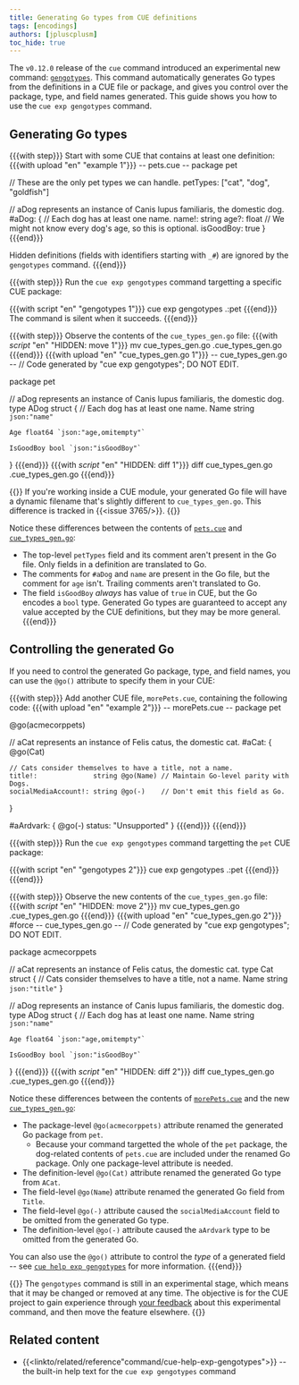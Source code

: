 ```yaml
---
title: Generating Go types from CUE definitions
tags: [encodings]
authors: [jpluscplusm]
toc_hide: true
---
```


The `v0.12.0` release of the `cue` command introduced an experimental new command:
[`gengotypes`]({{<relref"docs/reference/command/cue-help-exp-gengotypes">}}).
This command automatically generates Go types from the definitions in a CUE
file or package, and gives you control over the package, type, and field names
generated. This guide shows you how to use the `cue exp gengotypes` command.

## Generating Go types

{{{with step}}}
Start with some CUE that contains at least one definition:
{{{with upload "en" "example 1"}}}
-- pets.cue --
package pet

// These are the only pet types we can handle.
petTypes: ["cat", "dog", "goldfish"]

// aDog represents an instance of Canis lupus familiaris, the domestic dog.
#aDog: {
	// Each dog has at least one name.
	name!:     string
	age?:      float // We might not know every dog's age, so this is optional.
	isGoodBoy: true
}
{{{end}}}

Hidden definitions (fields with identifiers starting with `_#`) are ignored by the `gengotypes` command.
{{{end}}}

{{{with step}}}
Run the `cue exp gengotypes` command targetting a specific CUE package:

{{{with script "en" "gengotypes 1"}}}
cue exp gengotypes .:pet
{{{end}}}
The command is silent when it succeeds.
{{{end}}}

{{{with step}}}
Observe the contents of the `cue_types_gen.go` file:
{{{with _script_ "en" "HIDDEN: move 1"}}}
mv cue_types_gen.go .cue_types_gen.go
{{{end}}}
{{{with upload "en" "cue_types_gen.go 1"}}}
-- cue_types_gen.go --
// Code generated by "cue exp gengotypes"; DO NOT EDIT.

package pet

// aDog represents an instance of Canis lupus familiaris, the domestic dog.
type ADog struct {
	// Each dog has at least one name.
	Name string `json:"name"`

	Age float64 `json:"age,omitempty"`

	IsGoodBoy bool `json:"isGoodBoy"`
}
{{{end}}}
{{{with _script_ "en" "HIDDEN: diff 1"}}}
diff cue_types_gen.go .cue_types_gen.go
{{{end}}}

{{<info>}}
If you're working inside a CUE module, your generated Go file will have a
dynamic filename that's slightly different to `cue_types_gen.go`.
This difference is tracked in {{<issue 3765/>}}.
{{</info>}}

Notice these differences between the contents of
[`pets.cue`](#step-1)
and
[`cue_types_gen.go`](#step-3):

- The top-level `petTypes` field and its comment aren't present in the Go
  file. Only fields in a definition are translated to Go.
- The comments for `#aDog` and `name` are present in the Go file, but the
  comment for `age` isn't. Trailing comments aren't translated to Go.
- The field `isGoodBoy` *always* has value of `true` in CUE, but the Go encodes
  a `bool` type. Generated Go types are guaranteed to accept any value accepted
  by the CUE definitions, but they may be more general.
{{{end}}}

## Controlling the generated Go

If you need to control the generated Go package, type, and field names, you can
use the `@go()` attribute to specify them in your CUE:

{{{with step}}}
Add another CUE file, `morePets.cue`, containing the following code:
{{{with upload "en" "example 2"}}}
-- morePets.cue --
package pet

@go(acmecorppets)

// aCat represents an instance of Felis catus, the domestic cat.
#aCat: {
	@go(Cat)

	// Cats consider themselves to have a title, not a name.
	title!:              string @go(Name) // Maintain Go-level parity with Dogs.
	socialMediaAccount!: string @go(-)    // Don't emit this field as Go.
}

#aArdvark: {
	@go(-)
	status: "Unsupported"
}
{{{end}}}
{{{end}}}

{{{with step}}}
Run the `cue exp gengotypes` command targetting the `pet` CUE package:

{{{with script "en" "gengotypes 2"}}}
cue exp gengotypes .:pet
{{{end}}}
{{{end}}}

{{{with step}}}
Observe the new contents of the `cue_types_gen.go` file:
{{{with _script_ "en" "HIDDEN: move 2"}}}
mv cue_types_gen.go .cue_types_gen.go
{{{end}}}
{{{with upload "en" "cue_types_gen.go 2"}}}
#force
-- cue_types_gen.go --
// Code generated by "cue exp gengotypes"; DO NOT EDIT.

package acmecorppets

// aCat represents an instance of Felis catus, the domestic cat.
type Cat struct {
	// Cats consider themselves to have a title, not a name.
	Name string `json:"title"`
}

// aDog represents an instance of Canis lupus familiaris, the domestic dog.
type ADog struct {
	// Each dog has at least one name.
	Name string `json:"name"`

	Age float64 `json:"age,omitempty"`

	IsGoodBoy bool `json:"isGoodBoy"`
}
{{{end}}}
{{{with _script_ "en" "HIDDEN: diff 2"}}}
diff cue_types_gen.go .cue_types_gen.go
{{{end}}}

Notice these differences between the contents of
[`morePets.cue`](#step-4)
and the new
[`cue_types_gen.go`](#step-6):

- The package-level `@go(acmecorppets)` attribute renamed the generated Go
  package from `pet`.
  - Because your command targetted the whole of the `pet` package, the
    dog-related contents of `pets.cue` are included under the renamed Go
    package. Only one package-level attribute is needed.
- The definition-level `@go(Cat)` attribute renamed the generated Go type from
  `ACat`.
- The field-level `@go(Name`) attribute renamed the generated Go field from
  `Title`.
- The field-level `@go(-)` attribute caused the `socialMediaAccount` field to
  be omitted from the generated Go type.
- The definition-level `@go(-)` attribute caused the `aArdvark` type to be
  omitted from the generated Go.

You can also use the `@go()` attribute to control the *type* of a generated
field -- see
[`cue help exp gengotypes`]({{<relref"docs/reference/command/cue-help-exp-gengotypes">}})
for more information.
{{{end}}}

{{<warning>}}
The `gengotypes` command is still in an experimental stage, which means that it
may be changed or removed at any time. The objective is for the CUE project to
gain experience through [your feedback]({{<relref"/community">}}) about this
experimental command, and then move the feature elsewhere.
{{</warning>}}

## Related content

- {{<linkto/related/reference"command/cue-help-exp-gengotypes">}} --
  the built-in help text for the `cue exp gengotypes` command
